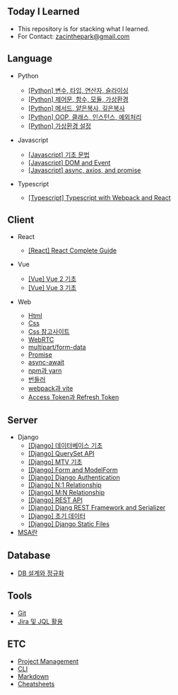 ## Today I Learned

- This repository is for stacking what I learned.
- For Contact: zacinthepark@gmail.com

## Language

- Python
    - [[Python] 변수, 타입, 연산자, 슬라이싱](./language/python/%EB%B3%80%EC%88%98-%ED%83%80%EC%9E%85-%EC%97%B0%EC%82%B0%EC%9E%90-%EC%8A%AC%EB%9D%BC%EC%9D%B4%EC%8B%B1.md)
    - [[Python] 제어문, 함수, 모듈, 가상환경](./language/python/%EC%A0%9C%EC%96%B4%EB%AC%B8-%ED%95%A8%EC%88%98-%EB%AA%A8%EB%93%88-%EA%B0%80%EC%83%81%ED%99%98%EA%B2%BD.md)
    - [[Python] 메서드, 얕은복사, 깊은복사](./language/python/%EB%A9%94%EC%84%9C%EB%93%9C-%EC%96%95%EC%9D%80%EB%B3%B5%EC%82%AC-%EA%B9%8A%EC%9D%80%EB%B3%B5%EC%82%AC.md)
    - [[Python] OOP, 클래스, 인스턴스, 예외처리](./language/python/OOP-%ED%81%B4%EB%9E%98%EC%8A%A4-%EC%9D%B8%EC%8A%A4%ED%84%B4%EC%8A%A4-%EC%98%88%EC%99%B8%EC%B2%98%EB%A6%AC.md)
    - [[Python] 가상환경 설정](./language/python/%EA%B0%80%EC%83%81%ED%99%98%EA%B2%BD%20%EC%84%A4%EC%A0%95.md)

- Javascript
    - [[Javascript] 기초 문법](./language/javascript/basics.md)
    - [[Javascript] DOM and Event](./language/javascript/dom-event.md)
    - [[Javascript] async, axios, and promise](./language/javascript/async-axios-promise.md)

- Typescript
    - [[Typescript] Typescript with Webpack and React](./language/typescript/README.md)

## Client

- React
    - [[React] React Complete Guide](./client/react/react-guide/README.md)

- Vue
    - [[Vue] Vue 2 기초](./client/vue/vue2/README.md)
    - [[Vue] Vue 3 기초](./client/vue/vue3/README.md)

- Web
    - [Html](./client//web/html%20%EA%B8%B0%EC%B4%88.md)
    - [Css](./client/web/css%20%EA%B8%B0%EC%B4%88.md)
    - [Css 참고사이트](./client/web/%EC%B0%B8%EA%B3%A0%EC%82%AC%EC%9D%B4%ED%8A%B8.md)
    - [WebRTC](./client/web/WebRTC.md)
    - [multipart/form-data](./client/web/multipart-formdata.md)
    - [Promise](./client/web/Promise.md)
    - [async-await](./client/web/async-await.md)
    - [npm과 yarn](./client/web/npm%EA%B3%BC%20yarn.md)
    - [번들러](./client/web/%EB%B2%88%EB%93%A4%EB%9F%AC.md)
    - [webpack과 vite](./client/web/webpack%EA%B3%BC%20vite.md)
    - [Access Token과 Refresh Token](./client/web/Access-Token%EA%B3%BC%20Refresh-Token.md)

## Server

- Django
    - [[Django] 데이터베이스 기초](./server/django/%EB%8D%B0%EC%9D%B4%ED%84%B0%EB%B2%A0%EC%9D%B4%EC%8A%A4%20%EA%B8%B0%EC%B4%88.md)
    - [[Django] QuerySet API](./server/django/queryset-api.md)
    - [[Django] MTV 기초](./server/django/MTV%20%EA%B8%B0%EC%B4%88.md)
    - [[Django] Form and ModelForm](./server/django/form-and-modelform.md)
    - [[Django] Django Authentication](./server/django/django-authentication.md)
    - [[Django] N:1 Relationship](./server/django/n-1-relationship.md)
    - [[Django] M:N Relationship](./server/django/m-n-relationship.md)
    - [[Django] REST API](./server/django/REST%20API.md)
    - [[Django] Djang REST Framework and Serializer](./server/django/DRF.md)
    - [[Django] 초기 데이터](./server/django/%EC%B4%88%EA%B8%B0%20%EB%8D%B0%EC%9D%B4%ED%84%B0.md)
    - [[Django] Django Static Files](./server/django/django-static-files.md)
- [MSA란](./server/MSA%EB%9E%80.md)

## Database

- [DB 설계와 정규화](./database/DB%20%EC%84%A4%EA%B3%84%EC%99%80%20%EC%A0%95%EA%B7%9C%ED%99%94.md)

## Tools

- [Git](./tools/git/README.md)
- [Jira 및 JQL 활용](./tools/jira/JIRA%20%EB%B0%8F%20JQL%20%ED%99%9C%EC%9A%A9.md)

## ETC

- [Project Management](./etc/project-management.md)
- [CLI](./etc/cli//README.md)
- [Markdown](./etc/markdown//README.md)
- [Cheatsheets](./etc/cheatsheets//README.md)
